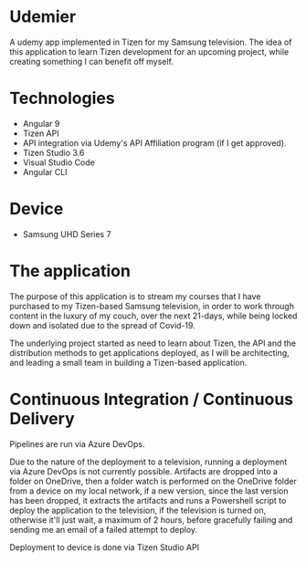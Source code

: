# Udemier
A udemy app implemented in Tizen for my Samsung television. The idea of this application to learn Tizen development for an upcoming project, while creating something I can benefit off myself.

# Technologies
- Angular 9
- Tizen API
- API integration via Udemy's API Affiliation program (if I get approved).
- Tizen Studio 3.6
- Visual Studio Code
- Angular CLI

# Device
- Samsung UHD Series 7

# The application
The purpose of this application is to stream my courses that I have purchased to my Tizen-based Samsung television, in order to work through content in the luxury of my couch, over the next 21-days, while being locked down and isolated due to the spread of Covid-19.

The underlying project started as need to learn about Tizen, the API and the distribution methods to get applications deployed, as I will be architecting, and leading a small team in building a Tizen-based application.

# Continuous Integration / Continuous Delivery
Pipelines are run via Azure DevOps.

Due to the nature of the deployment to a television, running a deployment via Azure DevOps is not currently possible. Artifacts are dropped into a folder on OneDrive, then a folder watch is performed on the OneDrive folder from a device on my local network, if a new version, since the last version has been dropped, it extracts the artifacts and runs a Powershell script to deploy the application to the television, if the television is turned on, otherwise it'll just wait, a maximum of 2 hours, before gracefully failing and sending me an email of a failed attempt to deploy.

Deployment to device is done via Tizen Studio API